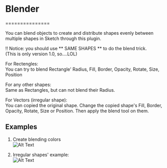 # Blender
===============


You can blend objects to create and distribute shapes evenly between multiple shapes in Sketch through this plugin.

!! Notice: you should use ** SAME SHAPES ** to do the blend trick.  
(This is only version 1.0, so....LOL)

For Rectengles:  
You can try to blend Rectangle' Radius, Fill, Border, Opacity, Rotate, Size, Position

For any other shapes:  
Same as Rectangles, but can not blend their Radius.

For Vectors (irregular shape):  
You can copied the original shape. Change the copied shape's Fill, Border, Opacity, Rotate, Size or Position. Then apply the blend tool on them.

## Examples

1. Create blending colors  
![Alt Text](https://github.com/bunnieabc/Blender/blob/master/doc/blender-ex1.gif)
  
2. Irregular shapes' example:  
![Alt Text](https://github.com/bunnieabc/Blender/blob/master/doc/blender-ex2.gif)
